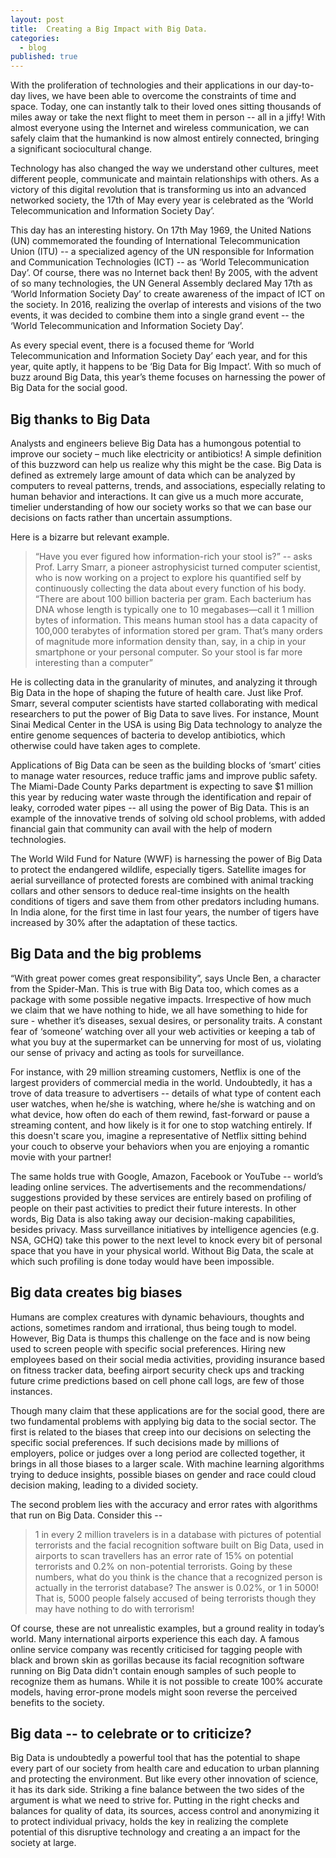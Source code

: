 ```yaml
---
layout: post
title:  Creating a Big Impact with Big Data.
categories: 
  - blog
published: true
---
```


With the proliferation of technologies and their applications in our day-to-day lives, we have been able to overcome the constraints of time and space. Today, one can instantly talk to their loved ones sitting thousands of miles away or take the next flight to meet them in person -- all in a jiffy! With almost everyone using the Internet and wireless communication, we can safely claim that the humankind is now almost entirely connected,  bringing a significant sociocultural change. 

Technology has also changed the way we understand other cultures, meet different people, communicate and maintain relationships with others. As a victory of this digital revolution that is  transforming us into an advanced networked society, the 17th of May every year is celebrated as the ‘World Telecommunication and Information Society Day’.

This day has an interesting history. On 17th May 1969, the United Nations (UN) commemorated the founding of International Telecommunication Union (ITU) -- a specialized agency of the UN responsible for Information and Communication Technologies (ICT) -- as ‘World Telecommunication Day’.  Of course, there was no Internet back then! By 2005,  with the advent of so many technologies, the UN General Assembly declared May 17th as ‘World Information Society Day’ to create awareness of the impact of ICT on the society. In 2016, realizing the overlap of interests and visions of the two events, it was decided to combine them into a single grand event -- the ‘World Telecommunication and Information Society Day’.

As every special event, there is a focused theme for ‘World Telecommunication and Information Society Day’ each year, and for this year, quite aptly, it happens to be ‘Big Data for Big Impact’. With so much of buzz around Big Data, this year’s theme focuses on harnessing the power of Big Data for the social good. 

## Big thanks to Big Data
Analysts and engineers believe Big Data has a humongous potential to improve our society – much like electricity or antibiotics! A simple definition of this buzzword can help us realize why this might be the case. Big Data is defined as extremely large amount of data which can be analyzed by computers to reveal patterns, trends, and associations, especially relating to human behavior and interactions. It can give us a much more accurate, timelier understanding of how our society works so that we can base our decisions on facts rather than uncertain assumptions.

Here is a bizarre but relevant example.
> “Have you ever figured how information-rich your stool is?” -- asks Prof. Larry Smarr, a pioneer astrophysicist turned computer scientist, who is now working on a project to explore his quantified self by continuously collecting the data about every function of his body. “There are about 100 billion bacteria per gram. Each bacterium has DNA whose length is typically one to 10 megabases—call it 1 million bytes of information. This means human stool has a data capacity of 100,000 terabytes of information stored per gram. That’s many orders of magnitude more information density than, say, in a chip in your smartphone or your personal computer. So your stool is far more interesting than a computer”

He is collecting data in the granularity of minutes, and analyzing it through Big Data in the hope of shaping the future of health care. Just like Prof. Smarr, several computer scientists have started collaborating with medical researchers to put the power of Big Data to save lives. For instance, Mount Sinai Medical Center in the USA is using Big Data technology to analyze the entire genome sequences of bacteria to develop antibiotics, which otherwise could have taken ages to complete.

Applications of Big Data can be seen as the building blocks of ‘smart’ cities to manage water resources, reduce traffic jams and improve public safety. The Miami-Dade County Parks department is expecting to save $1 million this year by reducing water waste through the identification and repair of leaky, corroded water pipes -- all using the power of Big Data. This is an example of the innovative trends of solving old school problems, with added financial gain that community can avail with the help of modern technologies.

The World Wild Fund for Nature (WWF) is harnessing the power of Big Data to protect the endangered wildlife, especially tigers. Satellite images for aerial surveillance of protected forests are combined with animal tracking collars and other sensors to deduce real-time insights on the health conditions of tigers and save them from other predators including humans. In India alone, for the first time in last four years, the number of tigers have increased by 30% after the adaptation of these tactics.

## Big Data and the big problems

“With great power comes great responsibility”, says Uncle Ben, a character from the Spider-Man. This is true with Big Data too, which comes as a package with some possible negative impacts. Irrespective of how much we claim that we have nothing to hide, we all have something to hide for sure - whether it’s diseases, sexual desires, or personality traits. A constant fear of ‘someone’ watching over all your web activities or keeping a tab of what you buy at the supermarket can be unnerving for most of us, violating our sense of privacy and acting as tools for surveillance. 

For instance, with 29 million streaming customers, Netflix is one of the largest providers of commercial media in the world. Undoubtedly, it has a trove of data treasure to advertisers -- details of what type of content each user watches, when he/she is watching, where he/she is watching and on what device, how often do each of them rewind, fast-forward or pause a streaming content, and how likely is it for one to stop watching entirely. If this doesn't scare you, imagine a representative of Netflix sitting behind your couch to observe your behaviors when you are enjoying a romantic movie with your partner!

The same holds true with Google, Amazon, Facebook or YouTube -- world’s leading online services. The advertisements and the recommendations/ suggestions provided by these services are entirely based on profiling of people on their past activities to predict their future interests. In other words, Big Data is also taking away our decision-making capabilities, besides privacy. Mass surveillance initiatives by intelligence agencies (e.g. NSA, GCHQ) take this power to the next level to knock every bit of personal space that you have in your physical world. Without Big Data, the scale at which such profiling is done today would have been impossible.

## Big data creates big biases

Humans are complex creatures with dynamic behaviours, thoughts and actions, sometimes random and irrational, thus being tough to model. However, Big Data is thumps this challenge on the face and is now being used to screen people with specific social preferences. Hiring new employees based on their social media activities, providing insurance based on fitness tracker data, beefing airport security check ups and tracking future crime predictions based on cell phone call logs, are few of those instances.

Though many claim that these applications are for the social good, there are two fundamental problems with applying big data to the social sector. The first is related to the biases that creep into our decisions on selecting the specific social preferences. If such decisions made by millions of employers, police or judges over a long period are collected together, it brings in all those biases to a larger scale. With machine learning algorithms trying to deduce insights, possible biases on gender and race could cloud decision making, leading to a divided society. 

The second problem lies with the accuracy and error rates with algorithms that run on Big Data. Consider this -- 

> 1 in every 2 million travelers is in a database with pictures of potential terrorists and the facial recognition software built on Big Data, used in airports to scan travellers has an error rate of 15% on potential terrorists and 0.2% on non-potential terrorists. Going by these numbers, what do you think is the chance that a recognized person is actually in the terrorist database? The answer is 0.02%, or 1 in 5000! That is, 5000 people falsely accused of being terrorists though they may have nothing to do with terrorism!

Of course, these are not unrealistic examples, but a ground reality in today’s world. Many international airports experience this each day. A famous online service company was recently criticised for tagging people with black and brown skin as gorillas because its facial recognition software running on Big Data didn't contain enough samples of such people to recognize them as humans. While it is not possible to create 100% accurate models, having error-prone models might soon reverse the perceived benefits to the society. 

## Big data -- to celebrate or to criticize?

Big Data is undoubtedly a powerful tool that has the potential to shape every part of our society from health care and education to urban planning and protecting the environment. But like every other innovation of science, it has its dark side. Striking a fine balance between the two sides of the argument is what we need to strive for. Putting in the right checks and balances for quality of data, its sources, access control and anonymizing it to protect individual privacy, holds the key in realizing the complete potential of this disruptive technology and creating a an impact for the society at large. 
